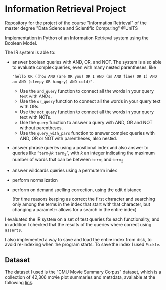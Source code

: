 # Information Retrieval Project
Repository for the project of the course "Information Retrieval" of the master degree "Data Science and Scientific Computing" @UniTS

Implementation in Python of an Information Retrieval system using the Boolean Model.

The IR system is able to:

- answer boolean queries with AND, OR, and NOT. The system is also able to evaluate complex queries, even with many nested parentheses, like

  `"hello OR ((how AND (are OR you) OR I AND (am AND fine) OR I) AND am AND (sleepy OR hungry) AND cold)"`.

  - Use the `and_query` function to connect all the words in your query text with ANDs.
  - Use the `or_query` function to connect all the words in your query text with ORs.
  - Use the `not_query` function to connect all the words in your query text with NOTs.
  - Use the `query` function to answer a query with AND, OR and NOT without parentheses.
  - Use the `query_with_pars` function to answer complex queries with AND, OR or NOT with parentheses, also nested.

- answer phrase queries using a positional index and also answer to queries like “$\texttt{term}_1 /k \texttt{ term}_2$”, with $k$ an integer indicating the maximum number of words that can be between $\texttt{term}_1$ and $\texttt{term}_2$

- answer wildcards queries using a permuterm index

- perform normalization

- perform on demand spelling correction, using the edit distance

  (for time reasons keeping as correct the first character and searching only among the terms in the index that start with that character, but changing a parameter allows for a search in the entire index)

I evaluated the IR system on a set of test queries for each functionality, and in addition I checked that the results of the queries where correct using `assert`s.

I also implemented a way to save and load the entire index from disk, to avoid re-indexing when the program starts. To save the index I used `Pickle`.



## Dataset

The dataset I used is the "CMU Movie Summary Corpus" dataset, which is a collection of 42,306 movie plot summaries and metadata, available at the following [link](http://www.cs.cmu.edu/~ark/personas).